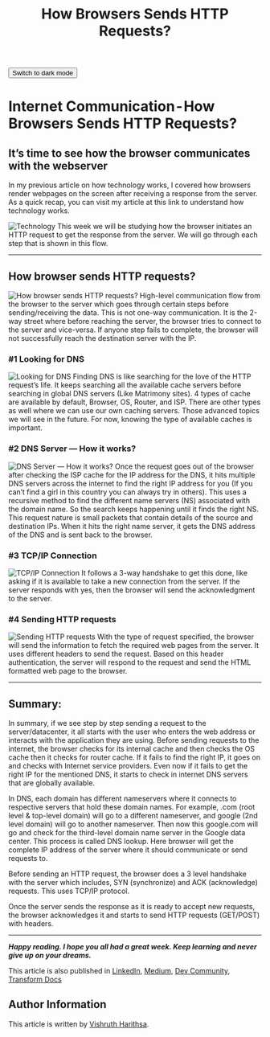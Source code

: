 ﻿---
layout: default
title: How Browsers Sends HTTP Requests?
nav_order: 2
parent: Blog
permalink: /blog/internet_communication/http_requests
---
<button class="btn js-toggle-dark-mode">Switch to dark mode</button>

<script>
const toggleDarkMode = document.querySelector('.js-toggle-dark-mode');

jtd.addEvent(toggleDarkMode, 'click', function(){
  if (jtd.getTheme() === 'dark') {
    jtd.setTheme('light');
    toggleDarkMode.textContent = 'Switch to dark mode';
  } else {
    jtd.setTheme('dark');
    toggleDarkMode.textContent = 'Return to the light side';
  }
});
</script>

# Internet Communication - How Browsers Sends HTTP Requests?
## It’s time to see how the browser communicates with the webserver

In my previous article on how technology works, I covered how browsers render webpages on the screen after receiving a response from the server. As a quick recap, you can visit my article at this link to understand how technology works.

![Technology](https://dev-to-uploads.s3.amazonaws.com/uploads/articles/k82i2kwh16zb8pcx4pfb.png)
This week we will be studying how the browser initiates an HTTP request to get the response from the server. We will go through each step that is shown in this flow.

---
## How browser sends HTTP requests?

![How browser sends HTTP requests?](https://dev-to-uploads.s3.amazonaws.com/uploads/articles/rv6iqwhcqdw9349bq0hs.png)
High-level communication flow from the browser to the server which goes through certain steps before sending/receiving the data. This is not one-way communication. It is the 2-way street where before reaching the server, the browser tries to connect to the server and vice-versa. If anyone step fails to complete, the browser will not successfully reach the destination server with the IP.

### #1 Looking for DNS

![Looking for DNS](https://dev-to-uploads.s3.amazonaws.com/uploads/articles/y5scw1hr6i3uig4nm13u.png)
Finding DNS is like searching for the love of the HTTP request’s life. It keeps searching all the available cache servers before searching in global DNS servers (Like Matrimony sites). 4 types of cache are available by default, Browser, OS, Router, and ISP. There are other types as well where we can use our own caching servers. Those advanced topics we will see in the future. For now, knowing the type of available caches is important.

### #2 DNS Server — How it works?

![DNS Server — How it works?](https://dev-to-uploads.s3.amazonaws.com/uploads/articles/f67swnniaspamspb1f0z.png)
Once the request goes out of the browser after checking the ISP cache for the IP address for the DNS, it hits multiple DNS servers across the internet to find the right IP address for you (If you can’t find a girl in this country you can always try in others). This uses a recursive method to find the different name servers (NS) associated with the domain name. So the search keeps happening until it finds the right NS. This request nature is small packets that contain details of the source and destination IPs. When it hits the right name server, it gets the DNS address of the DNS and is sent back to the browser.

### #3 TCP/IP Connection
![TCP/IP Connection](https://dev-to-uploads.s3.amazonaws.com/uploads/articles/e8l8oukon9drwc7gr4gn.png)
It follows a 3-way handshake to get this done, like asking if it is available to take a new connection from the server. If the server responds with yes, then the browser will send the acknowledgment to the server.

### #4 Sending HTTP requests
![Sending HTTP requests](https://dev-to-uploads.s3.amazonaws.com/uploads/articles/frt5xjwstbo5eia2wj42.png)
With the type of request specified, the browser will send the information to fetch the required web pages from the server. It uses different headers to send the request. Based on this header authentication, the server will respond to the request and send the HTML formatted web page to the browser.

---
## Summary:
In summary, if we see step by step sending a request to the server/datacenter, it all starts with the user who enters the web address or interacts with the application they are using. Before sending requests to the internet, the browser checks for its internal cache and then checks the OS cache then it checks for router cache. If it fails to find the right IP, it goes on and checks with Internet service providers. Even now if it fails to get the right IP for the mentioned DNS, it starts to check in internet DNS servers that are globally available. 

In DNS, each domain has different nameservers where it connects to respective servers that hold these domain names. For example, .com (root level & top-level domain) will go to a different nameserver, and google (2nd level domain) will go to another nameserver. Then now this google.com will go and check for the third-level domain name server in the Google data center. This process is called DNS lookup. Here browser will get the complete IP address of the server where it should communicate or send requests to. 

Before sending an HTTP request, the browser does a 3 level handshake with the server which includes, SYN (synchronize) and ACK (acknowledge) requests. This uses TCP/IP protocol. 

Once the server sends the response as it is ready to accept new requests, the browser acknowledges it and starts to send HTTP requests (GET/POST) with headers. 

---

**_Happy reading. I hope you all had a great week. Keep learning and never give up on your dreams._**

This article is also published in [LinkedIn](https://medium.com/r/?url=https%3A%2F%2Fwww.linkedin.com%2Fpulse%2Finternet-communication-how-browsers-sends-http-vishruth-harithsa), [Medium](https://medium.com/r/?url=https%3A%2F%2Fmedium.thetechnologist.in%2Finternet-communication-how-browsers-sends-http-requests-27f56c6bf9e5), [Dev Community](https://dev.to/theharithsa/internet-communication-how-browsers-sends-http-requests-133b), [Transform Docs](https://dt-transform.com/docs/blog/internet_communication/http_requests)

## Author Information
This article is written by [Vishruth Harithsa](https://dt-transform.com/docs/authors/vishruth_harithsa).